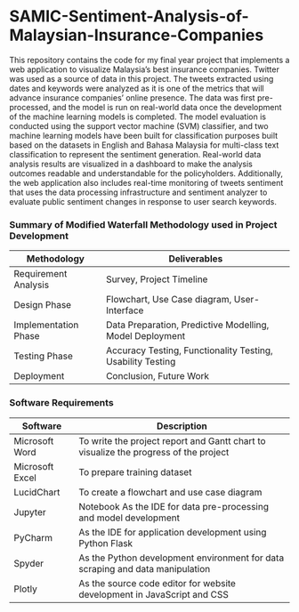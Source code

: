 # SAMIC-Sentiment-Analysis-of-Malaysian-Insurance-Companies
This repository contains the code for my final year project that implements a web application to visualize Malaysia’s best insurance companies. Twitter was used as a source of data in this project. The tweets extracted using dates and keywords were analyzed as it is one of the metrics that will advance insurance companies’ online presence. The data was first pre-processed, and the model is run on real-world data once the development of the machine learning models is completed. The model evaluation is conducted using the support vector machine (SVM) classifier, and two machine learning models have been built for classification purposes built based on the datasets in English and Bahasa Malaysia for multi-class text classification to represent the sentiment generation. Real-world data analysis results are visualized in a dashboard to make the analysis outcomes readable and understandable for the policyholders. Additionally, the web application also includes real-time monitoring of tweets sentiment that uses the data processing infrastructure and sentiment analyzer to evaluate public sentiment changes in response to user search keywords.

### Summary of Modified Waterfall Methodology used in Project Development
| Methodology                               | Deliverables                                                                                     |
| -----------------------------------------| -------------------------------------------------------------------------------|
| Requirement Analysis                 | Survey, Project Timeline                                                               |
| Design Phase                                | Flowchart, Use Case diagram, User-Interface                           |
| Implementation Phase               | Data Preparation, Predictive Modelling, Model Deployment|
| Testing Phase                               | Accuracy Testing, Functionality Testing, Usability Testing      |
| Deployment                                 | Conclusion, Future Work                                                               |

### Software Requirements
|Software	          | Description |
| ----------------| ---------------------------------------------------------|
|Microsoft Word	|To write the project report and Gantt chart to visualize the progress of the project|
|Microsoft Excel	|To prepare training dataset|
|LucidChart	|To create a flowchart and use case diagram|
|Jupyter |Notebook	As the IDE for data pre-processing and model development|
|PyCharm	|As the IDE for application development using Python Flask|
|Spyder	|As the Python development environment for data scraping and data manipulation|
|Plotly	|As the source code editor for website development in JavaScript and CSS|
